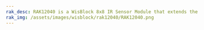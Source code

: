 ```yaml
---
rak_desc: RAK12040 is a WisBlock 8x8 IR Sensor Module that extends the WisBlock system with an AMG8833 chip from Panasonic. It comes with a ready-to-use software library and tutorial, making it easy to build up a temperature data acquisition system.
rak_img: /assets/images/wisblock/rak12040/RAK12040.png
---
```


<rk-redirect to="/Product-Categories/WisBlock/RAK12040/Overview/" />
